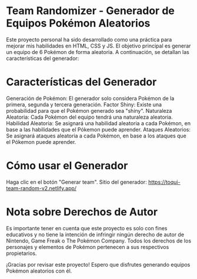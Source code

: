 # Team Randomizer - Generador de Equipos Pokémon Aleatorios
Este proyecto personal ha sido desarrollado como una práctica para mejorar mis habilidades en HTML, CSS y JS. El objetivo principal es generar un equipo de 6 Pokémon de forma aleatoria. A continuación, se detallan las características del generador:

# Características del Generador
Generación de Pokémon: El generador solo considera Pokémon de la primera, segunda y tercera generación.
Factor Shiny: Existe una probabilidad para que el Pokémon generado sea "shiny".
Naturaleza Aleatoria: Cada Pokémon del equipo tendrá una naturaleza aleatoria.
Habilidad Aleatoria: Se asignará una habilidad aleatoria a cada Pokémon, en base a las habilidades que el Pókemon puede aprender.
Ataques Aleatorios: Se asignará ataques aleatoria a cada Pokémon, en base a los ataques que el Pókemon puede aprender. 

# Cómo usar el Generador
Haga clic en el botón "Generar team".
Sitio del generador: https://toqui-team-random-v2.netlify.app/

# Nota sobre Derechos de Autor
Es importante tener en cuenta que este proyecto es solo con fines educativos y no tiene la intención de infringir ningún derecho de autor de Nintendo, Game Freak o The Pokémon Company. Todos los derechos de los personajes y elementos de Pokémon pertenecen a sus respectivos propietarios.

¡Gracias por revisar este proyecto! Espero que disfrutes generando equipos Pokémon aleatorios con él.
